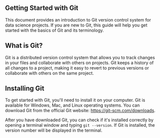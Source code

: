 ## Getting Started with Git

This document provides an introduction to Git version control system for data science projects. If you are new to Git, this guide will help you get started with the basics of Git and its terminology.

## What is Git?

Git is a distributed version control system that allows you to track changes in your files and collaborate with others on projects. Git keeps a history of all changes to a project, making it easy to revert to previous versions or collaborate with others on the same project.

## Installing Git

To get started with Git, you'll need to install it on your computer. Git is available for Windows, Mac, and Linux operating systems. You can download Git from the official Git website: https://git-scm.com/downloads.

After you have downloaded Git, you can check if it's installed correctly by opening a terminal window and typing `git --version`. If Git is installed, the version number will be displayed in the terminal.
